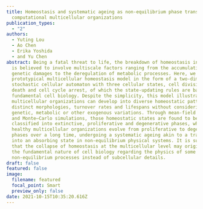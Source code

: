 ```yaml
---
title: Homeostasis and systematic ageing as non-equilibrium phase transitions in
  computational multicellular organizations
publication_types:
  - "2"
authors:
  - Yuting Lou
  - Ao Chen
  - Erika Yoshida
  - and Yu Chen
abstract: Being a fatal threat to life, the breakdown of homeostasis in tissues
  is believed to involve multiscale factors ranging from the accumulation of
  genetic damages to the deregulation of metabolic processes. Here, we present a
  prototypical multicellular homeostasis model in the form of a two-dimensional
  stochastic cellular automaton with three cellular states, cell division, cell
  death and cell cycle arrest, of which the state-updating rules are based on
  fundamental cell biology. Despite the simplicity, this model illustrates how
  multicellular organizations can develop into diverse homeostatic patterns with
  distinct morphologies, turnover rates and lifespans without considering
  genetic, metabolic or other exogenous variations. Through mean-field analysis
  and Monte–Carlo simulations, those homeostatic states are found to be
  classified into extinctive, proliferative and degenerative phases, whereas
  healthy multicellular organizations evolve from proliferative to degenerative
  phases over a long time, undergoing a systematic ageing akin to a transition
  into an absorbing state in non-equilibrium physical systems. It is suggested
  that the collapse of homeostasis at the multicellular level may originate from
  the fundamental nature of cell biology regarding the physics of some
  non-equilibrium processes instead of subcellular details.
draft: false
featured: false
image:
  filename: featured
  focal_point: Smart
  preview_only: false
date: 2021-10-15T10:35:20.616Z
---
```

